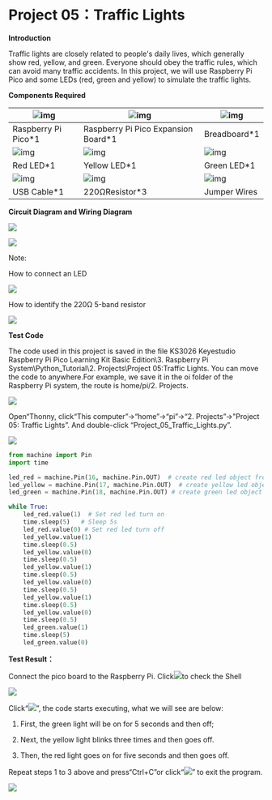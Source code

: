 # Project 05：Traffic Lights

**Introduction**

Traffic lights are closely related to people's daily lives, which generally show red, yellow, and green. Everyone should obey the traffic rules, which can avoid many traffic accidents. In this project, we will use Raspberry Pi Pico and some LEDs (red, green and yellow) to simulate the traffic lights.

**Components Required**

| ![img](media/wps1-16842165985231.png) | ![img](media/wps2.jpg)              | ![img](media/wps3.jpg) |
| ------------------------------------- | ----------------------------------- | ---------------------- |
| Raspberry Pi Pico*1                   | Raspberry Pi Pico Expansion Board*1 | Breadboard*1           |
| ![img](media/wps4.jpg)                | ![img](media/wps5.jpg)              | ![img](media/wps6.jpg) |
| Red LED*1                             | Yellow LED*1                        | Green LED*1            |
| ![img](media/wps7.jpg)                | ![img](media/wps8.jpg)              | ![img](media/wps9.jpg) |
| USB Cable*1                           | 220ΩResistor*3                      | Jumper Wires           |



**Circuit Diagram and Wiring Diagram**

![](media/4cf2ad735b0df82d62a5fcdb19ebf3c0.png)

![](media/98f9db025163638c33095cbd16abe7e7.png)

Note:

How to connect an LED

![](media/42ff6f405dfa128593827de5aa03e94b.png)

How to identify the 220Ω 5-band resistor

![](media/55c0199544e9819328f6d5778f10d7d0.png)

**Test Code**

The code used in this project is saved in the file KS3026 Keyestudio Raspberry Pi Pico Learning Kit Basic Edition\3. Raspberry Pi System\Python_Tutorial\2. Projects\Project 05:Traffic Lights. You can move the code to anywhere.For example, we save it in the oi folder of the Raspberry Pi system, the route is home/pi/2. Projects.

![](media/ae27830403a2f741aa9b725e5324c215.png)

Open“Thonny, click“This computer”→“home”→“pi”→“2. Projects”→"Project 05: Traffic Lights”. And double-click “Project\_05\_Traffic\_Lights.py”.

![](media/bb44b31699957a99ec3e33f7a887e1be.png)

```python
from machine import Pin
import time

led_red = machine.Pin(16, machine.Pin.OUT)  # create red led object from Pin 16, Set Pin 16 to output
led_yellow = machine.Pin(17, machine.Pin.OUT)  # create yellow led object from Pin 17, Set Pin 17 to output
led_green = machine.Pin(18, machine.Pin.OUT) # create green led object from Pin 18, Set Pin 18 to output

while True:
    led_red.value(1)  # Set red led turn on
    time.sleep(5)   # Sleep 5s
    led_red.value(0) # Set red led turn off 
    led_yellow.value(1)
    time.sleep(0.5)
    led_yellow.value(0)
    time.sleep(0.5)
    led_yellow.value(1)
    time.sleep(0.5)
    led_yellow.value(0)
    time.sleep(0.5)
    led_yellow.value(1)
    time.sleep(0.5)
    led_yellow.value(0)
    time.sleep(0.5)
    led_green.value(1)
    time.sleep(5) 
    led_green.value(0) 
```



**Test Result：**

Connect the pico board to the Raspberry Pi. Click![](media/32e03e9d4211e9ef97c1d2b18f05c902.png)to check the Shell

![](media/3691a51f61750b1dc918de0f771a5482.png)

Click“![](media/bb4d9305714a178069d277b20e0934b7.png)”, the code starts executing, what we will see are below:

1.  First, the green light will be on for 5 seconds and then off; 

2.  Next, the yellow light blinks three times and then goes off. 

3.  Then, the red light goes on for five seconds and then goes off. 
    

Repeat steps 1 to 3 above and press“Ctrl+C”or click“![](media/ec00367ea605788eab454cd176b94c7b.png)” to exit the program.

![](media/5da95e477cc75ec61a63e001cd7e6a58.png)

